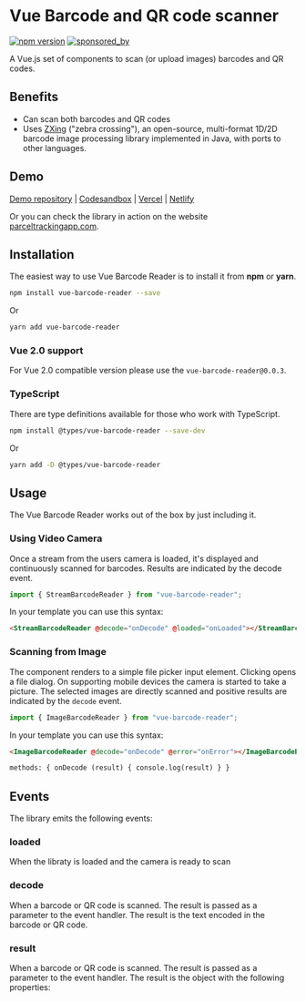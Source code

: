 # Vue Barcode and QR code scanner

[![npm version](https://badgen.net/npm/v/vue-barcode-reader)](https://www.npmjs.com/package/vue-barcode-reader) [![sponsored_by](https://badgen.net/badge/sponsored%20by/%F0%9F%A4%96kopiAI.com/f2a)](https://kopiai.com/?utm_source=npm&utm_medium=badge&utm_campaign=vue_barcode_reader)

A Vue.js set of components to scan (or upload images) barcodes and QR codes.

## Benefits

- Can scan both barcodes and QR codes
- Uses [ZXing](https://github.com/zxing-js/library) ("zebra crossing"), an open-source, multi-format 1D/2D barcode image processing library implemented in Java, with ports to other languages.

## Demo

[Demo repository](https://github.com/olefirenko/vue-barcode-reader-example) | [Codesandbox](https://codesandbox.io/s/vue-barcode-reader-demo-guj3f) | [Vercel](https://vue-barcode-reader-example-2iiz1fhbf-olefirenko.vercel.app/) | [Netlify](https://stupefied-meitner-58f299.netlify.app/)

Or you can check the library in action on the website [parceltrackingapp.com](https://parceltrackingapp.com/en).

## Installation

The easiest way to use Vue Barcode Reader is to install it from **npm** or **yarn**.

```sh
npm install vue-barcode-reader --save
```

Or

```sh
yarn add vue-barcode-reader
```

### Vue 2.0 support

For Vue 2.0 compatible version please use the `vue-barcode-reader@0.0.3`.

### TypeScript

There are type definitions available for those who work with TypeScript.

```sh
npm install @types/vue-barcode-reader --save-dev
```

Or

```sh
yarn add -D @types/vue-barcode-reader
```

## Usage

The Vue Barcode Reader works out of the box by just including it.

### Using Video Camera

Once a stream from the users camera is loaded, it's displayed and continuously scanned for barcodes. Results are indicated by the decode event.

```js
import { StreamBarcodeReader } from "vue-barcode-reader";
```

In your template you can use this syntax:

```html
<StreamBarcodeReader @decode="onDecode" @loaded="onLoaded"></StreamBarcodeReader>
```

### Scanning from Image

The component renders to a simple file picker input element. Clicking opens a file dialog. On supporting mobile devices the camera is started to take a picture. The selected images are directly scanned and positive results are indicated by the `decode` event.

```js
import { ImageBarcodeReader } from "vue-barcode-reader";
```

In your template you can use this syntax:

```html
<ImageBarcodeReader @decode="onDecode" @error="onError"></ImageBarcodeReader>
```

```html
methods: { onDecode (result) { console.log(result) } }
```

## Events

The library emits the following events:

### loaded

When the libraty is loaded and the camera is ready to scan

### decode

When a barcode or QR code is scanned. The result is passed as a parameter to the event handler. The result is the text encoded in the barcode or QR code.

### result

When a barcode or QR code is scanned. The result is passed as a parameter to the event handler. The result is the object with the following properties:
